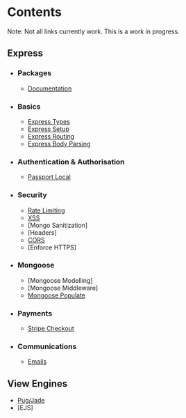 # Contents

Note: Not all links currently work. This is a work in progress.

## Express

- ### Packages
  - [Documentation](00.Packages/npm-packages.md)
- ### Basics

  - [Express Types](01.Express/Basics/express-types.md)
  - [Express Setup](01.Express/Basics/express-setup.md)
  - [Express Routing](01.Express/Basics/express-routes.md)
  - [Express Body Parsing](01.Express/Basics/express-body-parsing.md)

- ### Authentication & Authorisation
  - [Passport Local](./01.Express/Authentication_Authorisation/passport-local.md)
- ### Security
  - [Rate Limiting](./01.Express/Security/rate-limiting.md)
  - [XSS](./01.Express/Security/xss.md)
  - [Mongo Sanitization]
  - [Headers]
  - [CORS](./01.Express/Security/cors.md)
  - [Enforce HTTPS]
- ### Mongoose

  - [Mongoose Modelling]
  - [Mongoose Middleware]
  - [Mongoose Populate](./02.Database/Mongoose/populate.md)

- ### Payments
  - [Stripe Checkout](./10.Payments/stripe-1-checkout.md)

* ### Communications
  - [Emails](./08.Emails/email.md)

## View Engines

- [Pug/Jade](./07.View-Engines/pug.md)
- [EJS]
